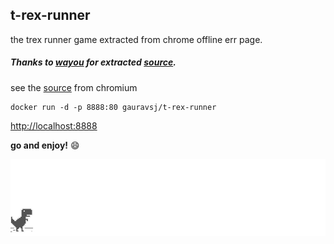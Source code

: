 ## t-rex-runner

the trex runner game extracted from chrome offline err page. 

##### Thanks to [wayou](https://github.com/wayou) for extracted [source](https://github.com/wayou/t-rex-runner).

see the [source](https://cs.chromium.org/chromium/src/components/neterror/resources/offline.js?q=t-rex+package:%5Echromium$&dr=C&l=7) from chromium
```
docker run -d -p 8888:80 gauravsj/t-rex-runner
```
[http://localhost:8888](http://localhost:8888)

**go and enjoy!** :smile: 


![chrome offline game cast](game/assets/screenshot.gif)
